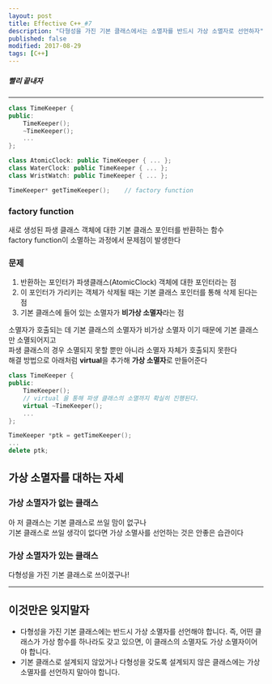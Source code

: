 ```yaml
---
layout: post
title: Effective C++_#7
description: "다형성을 가진 기본 클래스에서는 소멸자를 반드시 가상 소멸자로 선언하자"
published: false
modified: 2017-08-29
tags: [C++]
---
```


##### 빨리 끝내자

---

```cpp
class TimeKeeper {
public:
    TimeKeeper();
    ~TimeKeeper();
    ...
};

class AtomicClock: public TimeKeeper { ... };
class WaterClock: public TimeKeeper { ... };
class WristWatch: public TimeKeeper { ... };

TimeKeeper* getTimeKeeper();    // factory function
```

### factory function
새로 생성된 파생 클래스 객체에 대한 기본 클래스 포인터를 반환하는 함수  
factory function이 소멸하는 과정에서 문제점이 발생한다

### 문제
1. 반환하는 포인터가 파생클래스(AtomicClock) 객체에 대한 포인터라는 점
2. 이 포인터가 가리키는 객체가 삭제될 때는 기본 클래스 포인터를 통해 삭제 된다는 점
3. 기본 클래스에 들어 있는 소멸자가 **비가상 소멸자**라는 점

소멸자가 호출되는 데 기본 클래스의 소멸자가 비가상 소멸자 이기 때문에 기본 클래스만 소멸되어지고  
파생 클래스의 경우 소멸되지 못할 뿐만 아니라 소멸자 자체가 호출되지 못한다  
해결 방법으로 아래처럼 **virtual**을 추가해 **가상 소멸자**로 만들어준다

```cpp
class TimeKeeper {
public:
    TimeKeeper();
    // virtual 을 통해 파생 클래스의 소멸까지 확실히 진행된다.
    virtual ~TimeKeeper();
    ...
};

TimeKeeper *ptk = getTimeKeeper();
...
delete ptk;
```

## 가상 소멸자를 대하는 자세
### 가상 소멸자가 없는 클래스
아 저 클래스는 기본 클래스로 쓰일 맘이 없구나  
기본 클래스로 쓰일 생각이 없다면 가상 소멸사를 선언하는 것은 안좋은 습관이다  

### 가상 소멸자가 있는 클래스
다형성을 가진 기본 클래스로 쓰이겠구나!



---

## 이것만은 잊지말자
- 다형성을 가진 기본 클래스에는 반드시 가상 소멸자를 선언해야 합니다. 즉, 어떤 클래스가 가상 함수를 하나라도 갖고 있으면, 이 클래스의 소멸자도 가상 소멸자이어야 합니다.
- 기본 클래스로 설계되지 않았거나 다형성을 갖도록 설계되지 않은 클래스에는 가상 소멸자를 선언하지 말아야 합니다.